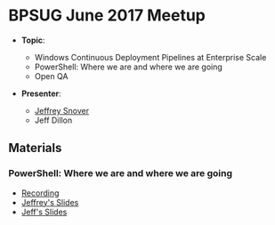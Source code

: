 # BPSUG June 2017 Meetup

* **Topic**:
  * Windows Continuous Deployment Pipelines at Enterprise Scale
  * PowerShell: Where we are and where we are going
  * Open QA

* **Presenter**:
  * [Jeffrey Snover](https://twitter.com/jsnover)
  * Jeff Dillon

## Materials

### PowerShell: Where we are and where we are going

* [Recording](https://youtu.be/vRsH-RZoPL4)
* [Jeffrey's Slides](PowerShell2017.pptx)
* [Jeff's Slides](WindowsAtWayfair.pptx)
